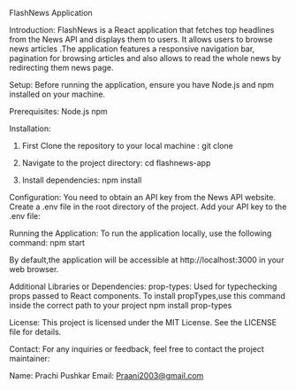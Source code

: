 FlashNews Application

Introduction:
FlashNews is a React application that fetches top headlines from the News API and displays them to users. It allows users to browse news articles .The application features a responsive navigation bar, pagination for browsing articles and also allows to read the whole news by redirecting them news page.

Setup:
Before running the application, ensure you have Node.js and npm installed on your machine.


Prerequisites:
Node.js
npm


Installation:
1. First Clone the repository to your local machine :
 git clone <repository-url>

2. Navigate to the project directory:
 cd flashnews-app

3. Install dependencies:
  npm install


Configuration:
You need to obtain an API key from the News API website.
Create a .env file in the root directory of the project.
Add your API key to the .env file:


Running the Application:
To run the application locally, use the following command:
 npm start

By default,the application will be accessible at http://localhost:3000 in your web browser.


Additional Libraries or Dependencies:
prop-types: Used for typechecking props passed to React components.
To install propTypes,use this command inside the correct path to your project
npm install prop-types


License:
This project is licensed under the MIT License. See the LICENSE file for details.


Contact:
For any inquiries or feedback, feel free to contact the project maintainer:

Name: Prachi Pushkar
Email: Praani2003@gmail.com
